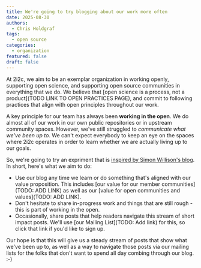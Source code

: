 ```yaml
---
title: We're going to try blogging about our work more often
date: 2025-08-30
authors:
  - Chris Holdgraf
tags:
  - open source
categories:
  - organization
featured: false
draft: false
---
```


At 2i2c, we aim to be an exemplar organization in working openly, supporting open science, and supporting open source communities in everything that we do.
We believe that [open science is a process, not a product](TODO LINK TO OPEN PRACTICES PAGE), and commit to following practices that align with open principles throughout our work.

A key principle for our team has always been **working in the open**.
We do almost all of our work in our own public repositories or in upstream community spaces.
However, we've still struggled to _communicate what we've been up to_.
We can't expect everybody to keep an eye on the spaces where 2i2c operates in order to learn whether we are actually living up to our goals.

So, we're going to try an expriment that is [inspired by Simon Willison's blog](https://simonwillison.net/). In short, here's what we aim to do:

- Use our blog any time we learn or do something that's aligned with our value proposition. This includes [our value for our member communities](TODO: ADD LINK) as well as our [value for open communities and values](TODO: ADD LINK).
- Don't hesitate to share in-progress work and things that are still rough - this is part of working in the open.
- Occasionally, share posts that help readers navigate this stream of short impact posts. We'll use [our Mailing List](TODO: Add link) for this, so click that link if you'd like to sign up.

Our hope is that this will give us a steady stream of posts that show what we've been up to, as well as a way to navigate those posts via our mailing lists for the folks that don't want to spend all day combing through our blog. :-)


